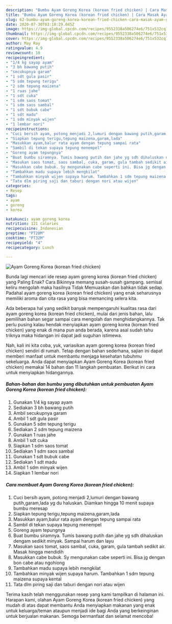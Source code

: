 ```yaml
---
description: "Bumbu Ayam Goreng Korea (korean fried chicken) | Cara Masak Ayam Goreng Korea (korean fried chicken) Yang Lezat"
title: "Bumbu Ayam Goreng Korea (korean fried chicken) | Cara Masak Ayam Goreng Korea (korean fried chicken) Yang Lezat"
slug: 62-bumbu-ayam-goreng-korea-korean-fried-chicken-cara-masak-ayam-goreng-korea-korean-fried-chicken-yang-lezat
date: 2020-07-30T03:18:29.045Z
image: https://img-global.cpcdn.com/recipes/9552338a506274e6/751x532cq70/ayam-goreng-korea-korean-fried-chicken-foto-resep-utama.jpg
thumbnail: https://img-global.cpcdn.com/recipes/9552338a506274e6/751x532cq70/ayam-goreng-korea-korean-fried-chicken-foto-resep-utama.jpg
cover: https://img-global.cpcdn.com/recipes/9552338a506274e6/751x532cq70/ayam-goreng-korea-korean-fried-chicken-foto-resep-utama.jpg
author: May Ray
ratingvalue: 4.9
reviewcount: 10
recipeingredient:
- "1/4 kg sayap ayam"
- "3 bh bawang putih"
- "secukupnya garam"
- "1 sdt gula pasir"
- "5 sdm tepung terigu"
- "2 sdm tepung maizena"
- "1 ruas jahe"
- "1 sdt cuka"
- "1 sdm saos tomat"
- "1 sdm saos sambal"
- "1 sdt bubuk cabe"
- "1 sdt madu"
- "1 sdm minyak wijen"
- "1 lembar nori"
recipeinstructions:
- "Cuci bersih ayam, potong menjadi 2,lumuri dengan bawang putih,garam,lada yg du haluskan. Diamkan hingga 10 menit supaya bumbu meresap"
- "Siapkan tepung terigu,tepung maizena,garam,lada"
- "Masukkan ayam,balur rata ayam dengan tepung sampai rata"
- "Sambil di tekan supaya tepung menempel"
- "Goreng ayam tepungnya"
- "Buat bumbu siramnya. Tumis bawang putih dan jahe yg sdh dihaluskan dengam sedikit minyak. Sampai harum dan layu"
- "Masukan saos tomat, saos sambal, cuka, garam, gula tambah sedikit air. Masak hingga mendidih"
- "Masukkan cabe bubuk. Sy mengunakan cabe seperti ini. Bisa jg dengan bon cabe atau ngohiong"
- "Tambahkan madu supaya lebih mengkilat"
- "Tambahkan minyak wijen supaya harum. Tambahkan 1 sdm tepung maizena supaya kental"
- "Tata dlm piring saji dan taburi dengan nori atau wijen"
categories:
- Resep
tags:
- ayam
- goreng
- korea

katakunci: ayam goreng korea 
nutrition: 121 calories
recipecuisine: Indonesian
preptime: "PT20M"
cooktime: "PT32M"
recipeyield: "4"
recipecategory: Lunch

---
```



![Ayam Goreng Korea (korean fried chicken)](https://img-global.cpcdn.com/recipes/9552338a506274e6/751x532cq70/ayam-goreng-korea-korean-fried-chicken-foto-resep-utama.jpg)

Bunda lagi mencari ide resep ayam goreng korea (korean fried chicken) yang Paling Enak? Cara Bikinnya memang susah-susah gampang. semisal keliru mengolah maka hasilnya Tidak Memuaskan dan bahkan tidak sedap. Padahal ayam goreng korea (korean fried chicken) yang enak seharusnya memiliki aroma dan cita rasa yang bisa memancing selera kita.



Ada beberapa hal yang sedikit banyak mempengaruhi kualitas rasa dari ayam goreng korea (korean fried chicken), mulai dari jenis bahan, lalu pemilihan bahan segar sampai cara mengolah dan menghidangkannya. Tak perlu pusing kalau hendak menyiapkan ayam goreng korea (korean fried chicken) yang enak di mana pun anda berada, karena asal sudah tahu triknya maka hidangan ini dapat jadi suguhan istimewa.


Nah, kali ini kita coba, yuk, variasikan ayam goreng korea (korean fried chicken) sendiri di rumah. Tetap dengan bahan sederhana, sajian ini dapat memberi manfaat untuk membantu menjaga kesehatan tubuhmu sekeluarga. Anda dapat menyiapkan Ayam Goreng Korea (korean fried chicken) memakai 14 bahan dan 11 langkah pembuatan. Berikut ini cara untuk menyiapkan hidangannya.

<!--inarticleads1-->

##### Bahan-bahan dan bumbu yang dibutuhkan untuk pembuatan Ayam Goreng Korea (korean fried chicken):

1. Gunakan 1/4 kg sayap ayam
1. Sediakan 3 bh bawang putih
1. Ambil secukupnya garam
1. Ambil 1 sdt gula pasir
1. Gunakan 5 sdm tepung terigu
1. Sediakan 2 sdm tepung maizena
1. Gunakan 1 ruas jahe
1. Ambil 1 sdt cuka
1. Siapkan 1 sdm saos tomat
1. Sediakan 1 sdm saos sambal
1. Gunakan 1 sdt bubuk cabe
1. Sediakan 1 sdt madu
1. Ambil 1 sdm minyak wijen
1. Siapkan 1 lembar nori




<!--inarticleads2-->

##### Cara membuat Ayam Goreng Korea (korean fried chicken):

1. Cuci bersih ayam, potong menjadi 2,lumuri dengan bawang putih,garam,lada yg du haluskan. Diamkan hingga 10 menit supaya bumbu meresap
1. Siapkan tepung terigu,tepung maizena,garam,lada
1. Masukkan ayam,balur rata ayam dengan tepung sampai rata
1. Sambil di tekan supaya tepung menempel
1. Goreng ayam tepungnya
1. Buat bumbu siramnya. Tumis bawang putih dan jahe yg sdh dihaluskan dengam sedikit minyak. Sampai harum dan layu
1. Masukan saos tomat, saos sambal, cuka, garam, gula tambah sedikit air. Masak hingga mendidih
1. Masukkan cabe bubuk. Sy mengunakan cabe seperti ini. Bisa jg dengan bon cabe atau ngohiong
1. Tambahkan madu supaya lebih mengkilat
1. Tambahkan minyak wijen supaya harum. Tambahkan 1 sdm tepung maizena supaya kental
1. Tata dlm piring saji dan taburi dengan nori atau wijen




Terima kasih telah menggunakan resep yang kami tampilkan di halaman ini. Harapan kami, olahan Ayam Goreng Korea (korean fried chicken) yang mudah di atas dapat membantu Anda menyiapkan makanan yang enak untuk keluarga/teman ataupun menjadi ide bagi Anda yang berkeinginan untuk berjualan makanan. Semoga bermanfaat dan selamat mencoba!
